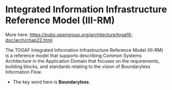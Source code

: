 # Integrated Information Infrastructure Reference Model (III-RM)
More here: https://pubs.opengroup.org/architecture/togaf8-doc/arch/chap22.html

The TOGAF Integrated Information Infrastructure Reference Model (III-RM) is a reference model that supports describing Common Systems Architecture in the Application Domain that focuses on the requirements, building blocks, and standards relating to the vision of Boundaryless Information Flow.  


* The key word here is **Boundaryless**.
